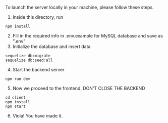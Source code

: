 To launch the server locally in your machine, please follow these steps.

1. Inside this directory, run
```
npm install
```
2. Fill in the required info in .env.example for MySQL database and save as ".env"
3. Initialize the database and insert data
```
sequelize db:migrate
sequelize db:seed:all
```
4. Start the backend server
```
npm run dev
```
5. Now we proceed to the frontend. DON'T CLOSE THE BACKEND
```
cd client
npm install
npm start
```
6. Viola! You have made it.